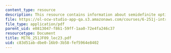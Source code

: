 ```yaml
---
content_type: resource
description: This resource contains information about semidefinite optimization.
file: https://ol-ocw-studio-app-qa.s3.amazonaws.com/courses/6-251j-introduction-to-mathematical-programming-fall-2009/c83d51abdbe016b93b58fef5964e8402_MIT6_251JF09_lec23.pdf
file_type: application/pdf
parent_uid: e0813047-f861-59ff-1aa0-72e4fa246c37
resourcetype: Document
title: MIT6_251JF09_lec23.pdf
uid: c83d51ab-dbe0-16b9-3b58-fef5964e8402
---
```

